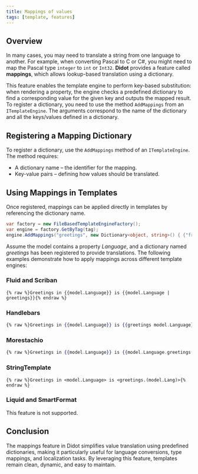 ```yaml
---
title: Mappings of values
tags: [template, features]
---
```

## Overview

In many cases, you may need to translate a string from one language to another. For example, when converting Pascal to C or C#, you might need to map the Pascal type  `integer` to `int` or `Int32`. **Didot** provides a feature called **mappings**, which allows lookup-based translation using a dictionary.

This feature enables the template engine to perform key-based substitution: when rendering a property, the engine checks a predefined dictionary to find a corresponding value for the given key and outputs the mapped result. To register a dictionary, you need to use the method `AddMappings` from an `ITemplateEngine`. The arguments correspond to the name of the dictionary and all the keys/values defined in a dictionary.

## Registering a Mapping Dictionary

To register a dictionary, use the `AddMappings` method of an `ITemplateEngine`. The method requires:

- A dictionary name – the identifier for the mapping.
- Key-value pairs – defining how values should be translated.

## Using Mappings in Templates

Once registered, mappings can be applied directly in templates by referencing the dictionary name.

```csharp
var factory = new FileBasedTemplateEngineFactory();
var engine = factory.GetByTag(tag);
engine.AddMappings("greetings", new Dictionary<object, string>() { {"french", "Bonjour"}, {"english", "Hi"}, {"spanish", "Ola"} });
```

Assume the model contains a property *Language*, and a dictionary named *greetings* has been registered to provide translations. The following examples demonstrate how to apply mappings across different template engines:

### Fluid and Scriban

```liquid
{% raw %}Greetings in {{model.Language}} is {{model.Language | greetings}}{% endraw %}
```

### Handlebars

```handlebars
{% raw %}Greetings in {{model.Language}} is {{greetings model.Language}}{% endraw %}
```

### Morestachio

```handlebars
{% raw %}Greetings in {{model.Language}} is {{model.Language.greetings()}}{% endraw %}
```

### StringTemplate

```text
{% raw %}Greetings in <model.Language> is <greetings.(model.Lang)>{% endraw %}
```

### Liquid and SmartFormat

This feature is not supported.

## Conclusion

The mappings feature in Didot simplifies value translation using predefined dictionaries, making it particularly useful for language conversions, type mappings, and localization tasks. By leveraging this feature, templates remain clean, dynamic, and easy to maintain.
